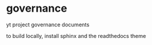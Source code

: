 # governance
yt project governance documents

to build locally, install sphinx and the readthedocs theme
